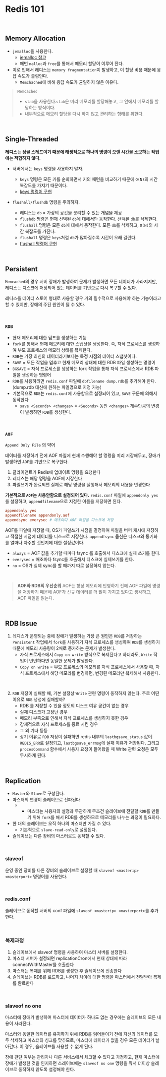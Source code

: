 # Redis 101

<br>

## Memory Allocation

- `jemalloc`을 사용한다.
  - [jemalloc 참고](https://channy.creation.net/project/dev.kthcorp.com/2011/05/12/last-free-lunch-facebooks-memory-allocator-jemalloc/index.html)
  - 매번 `malloc`과 `free`를 통해서 메모리 할당이 이루어 진다.
- 이로 인해서 레디스는 `memory fragmentation`이 발생하고, 이 할당 비용 때문에 응답 속도가 출렁인다.
  - `Memchached`에 비해 응답 속도가 균일하지 않은 이유다.

> `Memcached`
> - `slab`을 사용한다.`slab`은 미리 메모리를 할당해놓고, 그 안에서 메모리를 할당하는 방식이다.
> - 내부적으로 메모리 할당을 다시 하지 않고 관리하는 형태를 취한다.

<br>

## Single-Threaded

**레디스는 싱글 스레드이기 때문에 태생적으로 하나의 명령이 오랜 시간을 소모하는 작업에는 적합하지 않다.**

- 서버에서는 `keys` 명령을 사용하지 말자.
  - `keys` 명령은 모든 키를 순회하면서 키의 패턴을 비교하기 때문에 `O(N)`의 시간 복잡도를 가지기 때문이다.
  - [keys 명령어 구현](https://github.com/redis/redis/blob/unstable/src/db.c#L1009)

- `flushall/flushdb` 명령을 주의하자.
  - 레디스는 `db` = 가상의 공간을 분리할 수 있는 개념을 제공
  - `flushdb` 명령은 현재 선택된 `db`에 대해서만 동작한다. 선택된 `db`를 삭제한다.
  - `flushall` 명령은 모든 `db`에 대해서 동작한다. 모든 `db`를 삭제하고, `O(N)`의 시간 복잡도를 가진다.
  - `flushall` 명령은 `keys`처럼 `db`가 많아질수록 시간이 오래 걸린다.
  - [flushall 명령어 구현](https://github.com/redis/redis/blob/unstable/src/db.c#L928)

<br>

## Persistent

`Memcached`의 경우 서버 장애가 발생하여 문제가 발생하면 모든 데이터가 사라지지만, 레디스는 디스크에 저장되어 있는 데이터를 기반으로 다시 복구할 수 있다.

레디스를 데이터 스토어 형태로 사용할 경우 거의 필수적으로 사용해야 하는 기능이라고 할 수 있지만, 장애의 주된 원인이 될 수 있다.

<br>

### `RDB`
- 현재 메모리에 대한 덤프를 생성하는 기능
- `fork`를 통해서 현재 메모리에 대한 스냅샷을 생성한다. 즉, 자식 프로세스를 생성하여 부모 프로세스의 메모리 상태를 복제한다.
- `RDB`는 가장 최신의 데이터라기보다는 특정 시점의 데이터 스냅샷이다. 
- `SAVE` = 모든 작업을 멈추고 현재 메모리 상태에 대한 RDB 파일 생성하는 명령어
- `BGSAVE` = 자식 프로세스를 생성하는 fork 작업을 통해 자식 프로세스에서 RDB 파일을 생성하는 명령어
- `RDB`를 사용하려면 `redis.conf` 파일에 `dbfilename dump.rdb`를 추가해야 한다. (dump.rdb 대신에 원하는 파일명으로 지정 가능)
- 기본적으로 `RDB`는 `redis.conf`에 사용함으로 설정되어 있고, `SAVE` 구문에 의해서 동작한다
  - `save <Seconds> <changes>` = `<Seconds>` 동안 `<changes>` 개수만큼의 변경이 발생하면 `RDB`를 생성한다.

<br>

### `AOF`

`Append Only File` 의 약어

데이터를 저장하기 전에 AOF 파일에 현재 수행해야 할 명령을 미리 저장해두고, 장애가 발생하면 `AOF`를 기반으로 복구한다.

1. 클라이언트가 Redis에 업데이트 명령을 요청한다
2. 레디스는 해당 명령을 AOF에 저장한다
3. 파일쓰기가 완료되면 실제로 해당 명령을 실행해서 메모리의 내용을 변경한다

**기본적으로 `AOF`는 사용안함으로 설정되어 있다.** `redis.conf` 파일에 `appendonly yes`를 설정하고, `appendfilename`으로 지정한 이름을 저장하면 된다.

```conf
appendonly yes
appendfilename appendonly.aof
appendsync everysec # 매초마다 AOF 파일을 디스크에 저장
```

AOF를 파일에 저장할 때, OS가 파일쓰기 시점을 결정하여 파일을 버퍼 캐시에 저장하고 적절한 시점에 데이터를 디스크로 저장한다.
`appendfsync` 옵션은 디스크와 동기화를 얼마나 자주할 것인지에 대한 설정값이다.
- `always` = AOF 값을 추가할 때마다 fsync 를 호출해서 디스크에 실제 쓰기를 한다.
- `everysec`  = 매초마다 fsync를 호출해서 디스크에 실제쓰기를 한다.
- `no` = OS가 실제 sync를 할 때까지 따로 설정하지 않는다.


<br>

> **AOF와 RDB의 우선순위**
> AOF는 항상 메모리에 반영하기 전에 AOF 파일에 명령을 저장하기 때문에 AOF가 신규 데이터를 더 많이 가지고 있다고 생각하고, AOF 파일을 읽는다.


<br>

## RDB Issue

1. 레디스가 운영되는 중에 장애가 발생하는 가장 큰 원인은 `RDB`를 저장하는 `Persistent` 작업에서 `fork`를 사용하기 자식 프로세스를 생성하여 `RDB`를 생성하기 때문에 메모리 사용량이 2배로 증가하는 문제가 발생한다.
   - 자식 프로세스에서 `Copy on write` 방식으로 복제된다고 하더라도, `Write` 작업이 빈번하다면 동일한 문제가 발생한다.
   - `Copy on write` = 부모 프로세스의 메모리를 자식 프로세스에서 사용할 때, 자식 프로세스에서 해당 메모리를 변경하면, 변경된 메모리만 복제해서 사용한다.

<br>

2. `RDB` 저장이 실패할 때, 기본 설정상 `Write` 관련 명령이 동작하지 않는다. 주로 어떤 이유로 `RDB` 생성에 실패할까?
   - RDB 를 저장할 수 있을 정도의 디스크 여유 공간이 없는 경우
   - 실제 디스크가 고장난 경우
   - 메모리 부족으로 인해서 자식 프로세스를 생성하지 못한 경우
   - 강제적으로 자식 프로세스를 종료 시킨 경우
   - 그 외 기타 등등
   - 상기 이유로 `RDB` 저장이 실패하면 redis 내부의 `lastbgsave_status` 값이 `REDIS_ERR`로 설정되고, `lastbgsave_errmsg`에 실패 이유가 저장된다.  그리고 `procesCommand` 함수에서 사용자 요청이 들어왔을 때 Write 관련 요청은 모두 무시하게 된다.

<br>

## Replication

- `Master`와 `Slave`로 구성된다.
- 마스터의 변경이 슬레이브로 전파된다
  - - 마스터는 사용자의 설정과 무관하게 무조건 슬레이브에 전달할 `RDB`를 만들기 위해 `fork`를 해서 RDB를 생성하므로 메모리를 나누는 과정이 필요하다.
- 한 대의 슬레이브는 오직 하나의 마스터만 가질 수 있다.
  - 기본적으로 `slave-read-only`로 설정된다.
- 슬레이브는 다른 장비의 마스터로도 동작할 수 있다.

<br>

### slaveof

운영 중인 장비를 다른 장비의 슬레이브로 설정할 때 `slaveof <masterip> <masterport>` 명령어를 사용한다.

<br>

### redis.conf

슬레이브로 동작할 서버의 conf 파일에 `slaveof <masterip> <masterport>`를 추가한다.

<br>

### 복제과정

1. 슬레이브에서 slaveof 명령을 사용하여 마스터 서버를 설정한다.
2. 마스터 서버가 설정되면 replicationCron에서 현재 상태에 따라 connectWithMaster를 호출한다
3. 마스터는 복제를 위해 RDB를 생성한 후 슬레이브에 전송한다
4. 슬레이브는 RDB를 로드하고, 나머지 차이에 대한 명령을 마스터에서 전달받아 복제를 완료한다

<br>

### slaveof no one

마스터에 장애가 발생하여 마스터에 데이터가 하나도 없는 경우에는 슬레이브의 모든 내용이 사라진다.

마스터와 동일한 데이터를 유지하기 위해 RDB를 읽어들이기 전에 자신의 데이터를 모두 삭제하고 마스터와 싱크를 맞추므로, 마스터에 데이터가 없을 경우 모든 데이터가 날아간다. 이 경우, 슬레이브를 사용할 수 없게 된다.

장애 판단 여부는 관리자나 다른 서비스에서 체크할 수 있다고 가정하고, 현재 마스터에 장애가 발생한 것을 인지하면 스레이브에는 `slaveof no one` 명령을 줘서 더이상 슬레이브로 동작하지 않도록 설정해야 한다.


